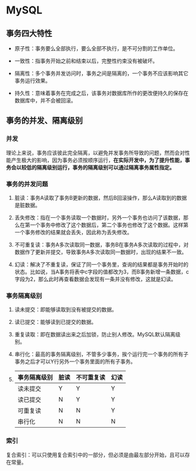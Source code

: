 # MySQL



## 事务四大特性



- 原子性：事务要么全部执行，要么全部不执行，是不可分割的工作单位。

- 一致性：指事务开始之前和结束以后，完整性约束没有被破坏。

- 隔离性：多个事务并发访问时，事务之间是隔离的，一个事务不应该影响其它事务运行效果。

- 持久性：意味着事务在完成之后，该事务对数据库所作的更改便持久的保存在数据库中，并不会被回滚。



## 事务的并发、隔离级别



### 并发



理论上来说，事务应该彼此完全隔离，以避免并发事务所导致的问题，然而会对性能产生极大的影响，因为事务必须按顺序运行，**在实际开发中，为了提升性能，事务会以较低的隔离级别运行，事务的隔离级别可以通过隔离事务属性指定。**



### 事务的并发问题



1. 脏读：事务A读取了事务B更新的数据，然后B回滚操作，那么A读取到的数据是脏数据。

2. 丢失修改：指在一个事务读取一个数据时，另外一个事务也访问了该数据，那么在第一个事务中修改了这个数据后，第二个事务也修改了这个数据。这样第一个事务修改的结果就会丢失，因此称为丢失修改。

3. 不可重复读：事务A多次读取同一数据，事务B在事务A多次读取的过程中，对数据作了更新并提交，导致事务A多次读取同一数据时，出现的结果不一致。

4. 幻读：解决了不重复读，保证了同一个事务里，查询的结果都是事务开始时的状态。比如说，当A事务将表中c字段的值都改为3，而B事务新增一条数据，c字段为2，那么此时再查看数据会发现有一条并没有修改，这就是幻读。

   

### 事务隔离级别



1. 读未提交：即能够读取到没有被提交的数据。



2. 读已提交：能够读到已提交的数据。



3. 重复读取：即在数据读出来之后加锁，防止别人修改。MySQL默认隔离级别。



4. 串行化：最高的事务隔离级别，不管多少事务，挨个运行完一个事务的所有子事务之后才可以Y行另外一个事务里面的所有子事务。

   

5. | 事务隔离级别 | 脏读 | 不可重复读 | 幻读 |
   | ------------ | ---- | ---------- | ---- |
   | 读未提交     | Y    | Y          | Y    |
   | 读已提交     | N    | Y          | Y    |
   | 可重复读     | N    | N          | Y    |
   | 串行化       | N    | N          | N    |



### 索引



复合索引：可以只使用复合索引中的一部分，但必须是由最左部分开始，且可以存在常量。